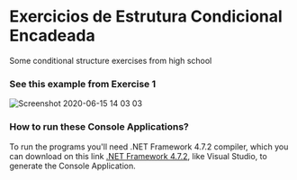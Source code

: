 # Exercicios de Estrutura Condicional Encadeada
Some conditional structure exercises from high school

### See this example from Exercise 1
![Screenshot 2020-06-15 14 03 03](https://user-images.githubusercontent.com/62625567/84685871-5bf04800-af11-11ea-848d-80b3d584258c.png)

### How to run these Console Applications?
To run the programs you'll need .NET Framework 4.7.2 compiler, which you can download on this link [.NET Framework 4.7.2](https://dotnet.microsoft.com/download/dotnet-framework/net472), like Visual Studio, to generate the Console Application. 
